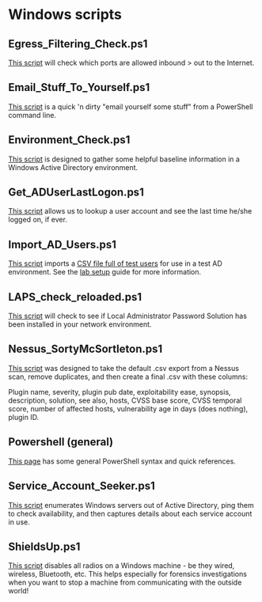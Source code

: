# Windows scripts

Egress_Filtering_Check.ps1
-----
[This script](https://bpatty.rocks/scripts/windows/egress_filtering_check.ps1) will check which ports are allowed inbound > out to the Internet.

Email_Stuff_To_Yourself.ps1
-----
[This script](https://bpatty.rocks/scripts/windows/email_stuff_to_yourself.ps1) is a quick 'n dirty "email yourself some stuff" from a PowerShell command line.

Environment_Check.ps1
-----
[This script](https://bpatty.rocks/scripts/windows/environment_check.ps1) is designed to gather some helpful baseline information in a Windows Active Directory environment.

Get_ADUserLastLogon.ps1
------
[This script](https://bpatty.rocks/scripts/windows/get_aduserlastlogon.ps1) allows us to lookup a user account and see the last time he/she logged on, if ever.  

Import_AD_Users.ps1
-----
[This script](https://bpatty.rocks/scripts/windows/import_ad_users.ps1) imports a [CSV file full of test users](https://bpatty.rocks/scripts/windows/lusers.csv) for use in a test AD environment.  See the [lab setup](/pentesting/lab_setup/index.md) guide for more information.

LAPS_check_reloaded.ps1
-----
[This script](https://bpatty.rocks/scripts/windows/laps_check_reloaded.ps1) will check to see if Local Administrator Password Solution has been installed in your network environment.

Nessus_SortyMcSortleton.ps1
-----
[This script](https://bpatty.rocks/scripts/windows/nessus_sortymcsortleton.ps1) was designed to take the default .csv export from a Nessus scan, remove duplicates, and then create a final .csv with these columns:

Plugin name, severity, plugin pub date, exploitability ease, synopsis, description, solution, see also, hosts, CVSS base score, CVSS temporal score, number of affected hosts, vulnerability age in days (does nothing), plugin ID.

Powershell (general)
------
[This page](https://bpatty.rocks/scripts/windows/powershell.md) has some general PowerShell syntax and quick references.

Service_Account_Seeker.ps1
---------
[This script](https://bpatty.rocks/scripts/windows/service_account_seeker.ps1) enumerates Windows servers out of Active Directory, ping them to check availability, and then captures details about each service account in use.

ShieldsUp.ps1
----------
[This script](https://bpatty.rocks/scripts/windows/shieldsup.ps1) disables all radios on a Windows machine - be they wired, wireless, Bluetooth, etc.  This helps especially for forensics investigations when you want to stop a machine from communicating with the outside world!

